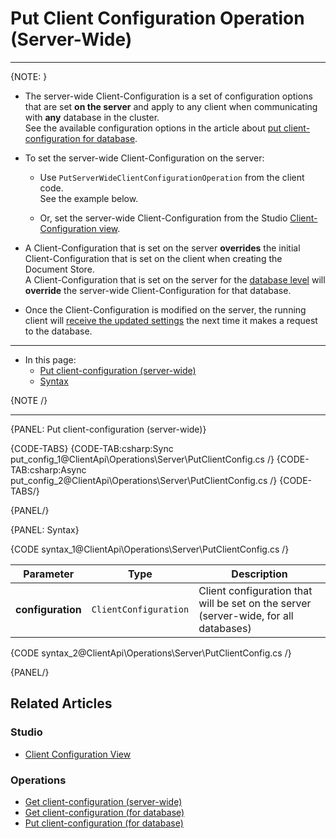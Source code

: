 # Put Client Configuration Operation (Server-Wide)

---

{NOTE: }

* The server-wide Client-Configuration is a set of configuration options that are set __on the server__ and apply to any client when communicating with __any__ database in the cluster.  
  See the available configuration options in the article about [put client-configuration for database](../../../../client-api/operations/maintenance/configuration/put-client-configuration#what-can-be-configured).

* To set the server-wide Client-Configuration on the server:  

    * Use `PutServerWideClientConfigurationOperation` from the client code.  
      See the example below.

    * Or, set the server-wide Client-Configuration from the Studio [Client-Configuration view](../../../../studio/server/client-configuration).

* A Client-Configuration that is set on the server __overrides__ the initial Client-Configuration that is set on the client when creating the Document Store.  
  A Client-Configuration that is set on the server for the [database level](../../../../client-api/operations/maintenance/configuration/put-client-configuration)
  will __override__ the server-wide Client-Configuration for that database.

* Once the Client-Configuration is modified on the server, the running client will [receive the updated settings](../../../../client-api/configuration/load-balance/overview#keeping-the-client-topology-up-to-date)
  the next time it makes a request to the database.

---

* In this page:
    * [Put client-configuration (server-wide)](../../../../client-api/operations/server-wide/configuration/put-serverwide-client-configuration#put-client-configuration-example-(server-wide))
    * [Syntax](../../../../client-api/operations/server-wide/configuration/put-serverwide-client-configuration#syntax)

{NOTE /}

---

{PANEL: Put client-configuration (server-wide)}

{CODE-TABS}
{CODE-TAB:csharp:Sync put_config_1@ClientApi\Operations\Server\PutClientConfig.cs /}
{CODE-TAB:csharp:Async put_config_2@ClientApi\Operations\Server\PutClientConfig.cs /}
{CODE-TABS/}

{PANEL/}

{PANEL: Syntax}

{CODE syntax_1@ClientApi\Operations\Server\PutClientConfig.cs /}

| Parameter         | Type                  | Description                                                                             |
|-------------------|-----------------------|-----------------------------------------------------------------------------------------|
| __configuration__ | `ClientConfiguration` | Client configuration that will be set on the server<br>(server-wide, for all databases) |

{CODE syntax_2@ClientApi\Operations\Server\PutClientConfig.cs /}

{PANEL/}

## Related Articles

### Studio

- [Client Configuration View](../../../../studio/server/client-configuration)

### Operations

- [Get client-configuration (server-wide)](../../../../client-api/operations/server-wide/configuration/get-serverwide-client-configuration)
- [Get client-configuration (for database)](../../../../client-api/operations/maintenance/configuration/get-client-configuration)
- [Put client-configuration (for database)](../../../../client-api/operations/maintenance/configuration/put-client-configuration)
